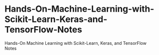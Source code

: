 # Hands-On-Machine-Learning-with-Scikit-Learn-Keras-and-TensorFlow-Notes
Hands-On Machine Learning with Scikit-Learn, Keras, and TensorFlow Notes
